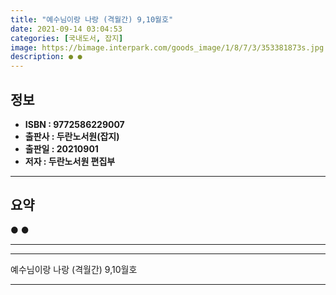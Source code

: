 ```yaml
---
title: "예수님이랑 나랑 (격월간) 9,10월호"
date: 2021-09-14 03:04:53
categories: [국내도서, 잡지]
image: https://bimage.interpark.com/goods_image/1/8/7/3/353381873s.jpg
description: ● ●
---
```


## **정보**

- **ISBN : 9772586229007**
- **출판사 : 두란노서원(잡지)**
- **출판일 : 20210901**
- **저자 : 두란노서원 편집부**

------



## **요약**

●  ●  

------



------


예수님이랑 나랑 (격월간) 9,10월호 

------


